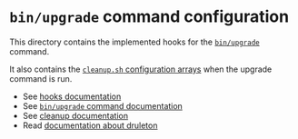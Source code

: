 # `bin/upgrade` command configuration

This directory contains the implemented hooks for the
[`bin/upgrade`][link-command-upgrade] command.

It also contains the [`cleanup.sh` configuration arrays][link-config-cleanup]
when the upgrade command is run.

- See [hooks documentation][link-hooks]
- See [`bin/upgrade` command documentation][link-command-upgrade]
- See [cleanup documentation][link-config-cleanup]
- Read [documentation about druleton][link-documentation]



[link-config-cleanup]: ../../bin/docs/config-cleanup.sh
[link-hooks]: ../../bin/docs/hooks.md
[link-command-upgrade]: ../../bin/docs/command-upgrade.sh
[link-documentation]: ../../bin/docs/README.md
